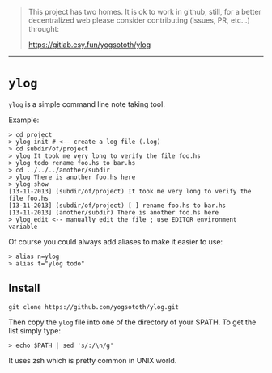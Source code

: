> This project has two homes.
> It is ok to work in github, still, for a better decentralized web
> please consider contributing (issues, PR, etc...) throught:
>
> https://gitlab.esy.fun/yogsototh/ylog

---


# `ylog`

`ylog` is a simple command line note taking tool.

Example:

~~~
> cd project
> ylog init # <-- create a log file (.log)
> cd subdir/of/project
> ylog It took me very long to verify the file foo.hs
> ylog todo rename foo.hs to bar.hs
> cd ../../../another/subdir
> ylog There is another foo.hs here
> ylog show
[13-11-2013] (subdir/of/project) It took me very long to verify the file foo.hs
[13-11-2013] (subdir/of/project) [ ] rename foo.hs to bar.hs
[13-11-2013] (another/subdir) There is another foo.hs here
> ylog edit <-- manually edit the file ; use EDITOR environment variable
~~~

Of course you could always add aliases to make it easier to use:

~~~
> alias n=ylog
> alias t="ylog todo"
~~~

## Install

~~~
git clone https://github.com/yogsototh/ylog.git
~~~

Then copy the `ylog` file into one of the directory of your $PATH.
To get the list simply type:

~~~
> echo $PATH | sed 's/:/\n/g'
~~~

It uses zsh which is pretty common in UNIX world.
